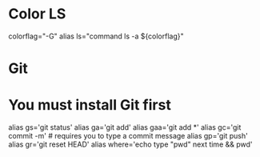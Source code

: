 # Color LS
colorflag="-G"
alias ls="command ls -a ${colorflag}"

# Git
# You must install Git first
alias gs='git status'
alias ga='git add'
alias gaa='git add *'
alias gc='git commit -m' # requires you to type a commit message
alias gp='git push'
alias gr='git reset HEAD'
alias where='echo type "pwd" next time && pwd'
